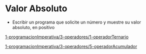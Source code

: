 # Valor Absoluto

* Escribir un programa que solicite un número y muestre su valor absoluto, en positivo

[1-programacionImperativa/3-operadores/1-operadorTernario](https://github.com/USantaTecla-domain-numbers/javascript/blob/master/absoluteValue/1-programacionImperativa/3-operadores/1-operadorTernario/js/logic.js)

[1-programacionImperativa/3-operadores/5-operadorAcumulador](https://github.com/USantaTecla-domain-numbers/javascript/blob/master/absoluteValue/1-programacionImperativa/3-operadores/5-operadorAcumulador/logic.js)